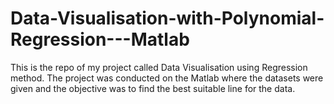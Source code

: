 # Data-Visualisation-with-Polynomial-Regression---Matlab
This is the repo of my project called Data Visualisation using Regression method. The project was conducted on the Matlab where the datasets were given and the objective was to find the best suitable line for the data. 
